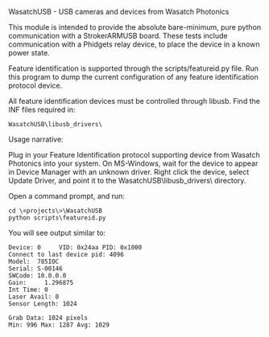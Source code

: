 WasatchUSB - USB cameras and devices from Wasatch Photonics 

This module is intended to provide the absolute bare-minimum, pure
python communication with a StrokerARMUSB board. These tests include
communication with a Phidgets relay device, to place the device in a
known power state.

Feature identification is supported through the scripts/featureid.py file.
Run this program to dump the current configuration of any feature
identification protocol device.

All feature identification devices must be controlled through libusb.
Find the INF files required in:

    WasatchUSB\libusb_drivers\

Usage narrative:

Plug in your Feature Identification protocol supporting device from
Wasatch Photonics into your system. On MS-Windows, wait for the device
to appear in Device Manager with an unknown driver.  Right click the
device, select Update Driver, and point it to the
WasatchUSB\libusb_drivers\ directory.

Open a command prompt, and run:

    cd \<projects\>\WasatchUSB
    python scripts\featureid.py

You will see output similar to:

    Device: 0     VID: 0x24aa PID: 0x1000
    Connect to last device pid: 4096
    Model:  785IOC
    Serial: S-00146
    SWCode: 10.0.0.0
    Gain:     1.296875
    Int Time: 0
    Laser Avail: 0
    Sensor Length: 1024

    Grab Data: 1024 pixels
    Min: 996 Max: 1287 Avg: 1029

